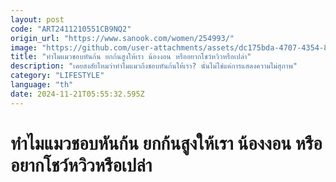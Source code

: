 ```yaml
---
layout: post
code: "ART2411210551CB9NQ2"
origin_url: "https://www.sanook.com/women/254993/"
image: "https://github.com/user-attachments/assets/dc175bda-4707-4354-8173-709a8ef3d28a"
title: "ทำไมแมวชอบหันก้น ยกก้นสูงให้เรา น้องงอน หรืออยากโชว์หวิวหรือเปล่า"
description: "เคยสงสัยไหมว่าทำไมแมวถึงชอบหันก้นให้เรา? นั่นไม่ใช่แค่การแสดงความไม่สุภาพ"
category: "LIFESTYLE"
language: "th"
date: 2024-11-21T05:55:32.595Z
---
```


# ทำไมแมวชอบหันก้น ยกก้นสูงให้เรา น้องงอน หรืออยากโชว์หวิวหรือเปล่า
